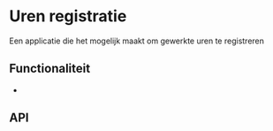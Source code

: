 # Uren registratie

Een applicatie die het mogelijk maakt om gewerkte uren te registreren

## Functionaliteit
- 

## API

